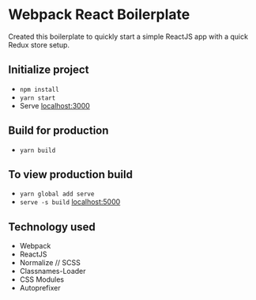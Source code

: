 # Webpack React Boilerplate
Created this boilerplate to quickly start a simple ReactJS app with a quick Redux store setup.

## Initialize project
- `npm install`
- `yarn start`
- Serve [localhost:3000](http://localhost:3000/)

## Build for production
- `yarn build`

## To view production build
- `yarn global add serve`
- `serve -s build` [localhost:5000](http://localhost:5000/)

## Technology used
- Webpack
- ReactJS
- Normalize // SCSS
- Classnames-Loader
- CSS Modules
- Autoprefixer